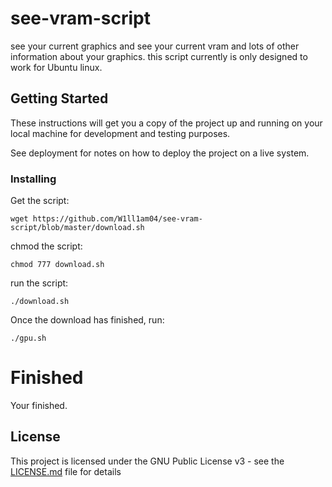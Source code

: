 # see-vram-script

see your current graphics and see your current vram and lots of other information about your graphics.
this script currently is only designed to work for Ubuntu linux.

## Getting Started

These instructions will get you a copy of the project up and running on your local machine for development and testing purposes.

See deployment for notes on how to deploy the project on a live system.


### Installing
Get the script:
```
wget https://github.com/W1ll1am04/see-vram-script/blob/master/download.sh
```

chmod the script:
```
chmod 777 download.sh
```

run the script:

```
./download.sh
```

Once the download has finished, run:
```
./gpu.sh
```

# Finished
Your finished.

## License

This project is licensed under the GNU Public License v3 - see the [LICENSE.md](LICENSE.md) file for details
